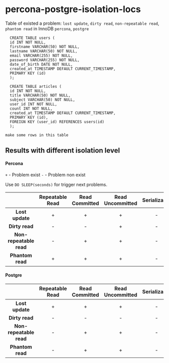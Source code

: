 # percona-postgre-isolation-locs
Table of existed a problem: `lost update`, `dirty read`,  `non-repeatable read`,  `phantom read` in InnoDB `percona`, `postgre`

```
  CREATE TABLE users (
  id INT NOT NULL,
  firstname VARCHAR(50) NOT NULL,
  lastname VARCHAR(50) NOT NULL,
  email VARCHAR(255) NOT NULL,
  password VARCHAR(255) NOT NULL,
  date_of_birth DATE NOT NULL,
  created_at TIMESTAMP DEFAULT CURRENT_TIMESTAMP,
  PRIMARY KEY (id)
  );
```

```
  CREATE TABLE articles (
  id INT NOT NULL,
  title VARCHAR(50) NOT NULL,
  subject VARCHAR(50) NOT NULL,
  user_id INT NOT NULL,
  count INT NOT NULL,
  created_at TIMESTAMP DEFAULT CURRENT_TIMESTAMP,
  PRIMARY KEY (id),
  FOREIGN KEY (user_id) REFERENCES users(id)
  );
```

`make some rows in this table`

## Results with different isolation level

#### Percona

`+` - Problem exist
`-` - Problem non exist

Use `DO SLEEP(seconds)` for trigger next problems.

|                                 | **Repeatable Read** | **Read Committed** | **Read Uncommitted** | **Serializable** |
|:-------------------------------:|:-------------------:|:------------------:|:--------------------:|:----------------:|
|        **Lost update**          |           +         |         +          |          +           |          -       |
|       **Dirty read**            |           -         |        -           |           +          |          -       |
|     **Non-repeatable read**     |           -         |        +           |           +          |          -       |
|     **Phantom read**            |           +         |         +          |           +          |          -       |


#### Postgre

|                                 | **Repeatable Read** | **Read Committed** | **Read Uncommitted** | **Serializable** |
|:-------------------------------:|:-------------------:|:------------------:|:--------------------:|:----------------:|
|        **Lost update**          |           +         |         +          |           +          |         -        |
|       **Dirty read**            |           -         |         -          |           -          |         -        |
|     **Non-repeatable read**     |           -         |         +          |           +          |         -        |
|     **Phantom read**            |           -         |         +          |           +          |         -        |
